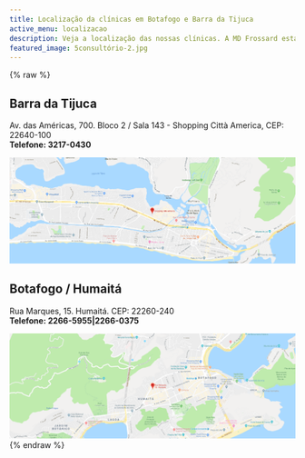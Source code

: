 ```yaml
---
title: Localização da clínicas em Botafogo e Barra da Tijuca
active_menu: localizacao
description: Veja a localização das nossas clínicas. A MD Frossard esta presente na cidade do Rio de Janeiro, nos bairros de Botafogo e da Barra da Tijuca.
featured_image: 5consultório-2.jpg
---
```

{% raw %}
<div class="row">
    <div class="col-md-12 col-sm-12 col-xs-12 local">
        <div class="clearfix">
            <div class="col-md-12 col-sm-12 col-xs-12 localsingle">
                <div class="location">
                    <h2>Barra da Tijuca</h2>
                    <div class="content-box">
                        <p>
                            Av. das Américas, 700. Bloco 2 / Sala 143 - Shopping Città America, CEP: 22640-100<br />
                            <b>Telefone: 3217-0430</b>
                        </p>
                    </div>
                    <div id="map-125" style="width: 100%; max-height: 300px; overflow: hidden;">
                        <a href="https://www.google.com/maps/place/Shopping+Citt%C3%A0+America/@-23.003474,-43.320982,15z/data=!4m5!3m4!1s0x0:0xa03cf50306b2cb60!8m2!3d-23.0034744!4d-43.3209816" title="" target="_blank">
                            <img src="barra-2.png" alt="" style="height: auto; width: 100%; align-self: center;">
                        </a>
                    </div>
                </div>
            </div>
            <div class="col-md-12 col-sm-12 col-xs-12 localsingle">
                <div class="location">
                    <h2>Botafogo / Humaitá</h2>
                    <div class="content-box">
                        <p>
                            Rua Marques, 15. Humaitá. CEP: 22260-240<br>
                            <b>Telefone: 2266-5955|2266-0375</b>
                        </p>
                    </div>
                    <div id="map-130" style="width: 100%; max-height: 300px; overflow: hidden;">
                        <a href="https://www.google.com/maps/place/Rua+Marques,+15+-+Humait%C3%A1,+Rio+de+Janeiro+-+RJ,+22260-240,+Brazil/@-22.954234,-43.196488,14z/data=!4m5!3m4!1s0x997fde5fce8421:0xe97d0817b1409b55!8m2!3d-22.9542345!4d-43.1964878" title="" target="_blank">
                            <img src="botafogo-1.png" alt="" style="height: auto; width: 100%; align-self: center;">
                        </a>
                    </div>
                </div>
            </div>
        </div>
    </div>
    <!-- col -->
</div>
<!-- row -->
{% endraw %}